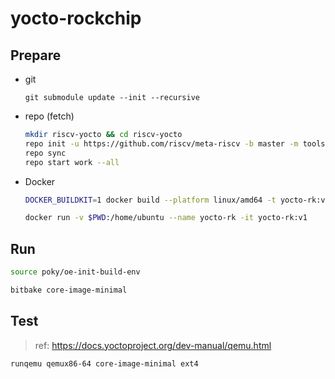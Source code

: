 # yocto-rockchip

## Prepare

- git

  `git submodule update --init --recursive`

- repo (fetch)

  ```sh
  mkdir riscv-yocto && cd riscv-yocto
  repo init -u https://github.com/riscv/meta-riscv -b master -m tools/manifests/riscv-yocto.xml
  repo sync
  repo start work --all
  ```

- Docker

  ```sh
  DOCKER_BUILDKIT=1 docker build --platform linux/amd64 -t yocto-rk:v1 .

  docker run -v $PWD:/home/ubuntu --name yocto-rk -it yocto-rk:v1
  ```

## Run

```sh
source poky/oe-init-build-env

bitbake core-image-minimal
```

## Test

> ref: https://docs.yoctoproject.org/dev-manual/qemu.html

`runqemu qemux86-64 core-image-minimal ext4`
